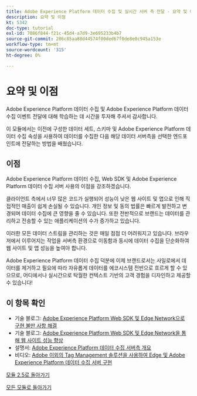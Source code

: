 ```yaml
---
title: Adobe Experience Platform 데이터 수집 및 실시간 서버 측 전달 - 요약 및 이점
description: 요약 및 이점
kt: 5342
doc-type: tutorial
exl-id: 7086f844-f21c-45d4-a7d9-3e695233b4b7
source-git-commit: 286c85aa88d44574f00ded67f0de8e0c945a153e
workflow-type: tm+mt
source-wordcount: '315'
ht-degree: 0%

---
```


# 요약 및 이점

Adobe Experience Platform 데이터 수집 및 Adobe Experience Platform 데이터 수집 이벤트 전달에 대해 학습하는 데 시간을 투자해 주셔서 감사합니다.

이 모듈에서는 이전에 구성한 데이터 세트, 스키마 및 Adobe Experience Platform 데이터 수집 속성을 사용하여 데이터를 수집한 다음 해당 데이터 서버측을 선택한 엔드포인트에 전달하는 방법을 배웠습니다.

## 이점

Adobe Experience Platform 데이터 수집, Web SDK 및 Adobe Experience Platform 데이터 수집 서버 사용의 이점을 강조하겠습니다.

클라이언트 측에서 너무 많은 코드가 실행되어 성능이 낮은 웹 사이트 및 앱으로 인해 직접적인 매출이 쉽게 손실될 수 있습니다. 개인 정보 및 동의 법률은 빠르게 발전하고 변경되며 데이터 수집에 큰 영향을 줄 수 있습니다. 또한 전반적으로 브랜드는 데이터를 관리하고 전송할 수 있는 애플리케이션의 수가 증가하고 있습니다.

이러한 모든 데이터 스트림을 관리하는 것은 매일 점점 더 어려워지고 있습니다. 브라우저에서 이루어지는 작업을 서버측 환경으로 이동함과 동시에 데이터 수집을 단순화하여 웹 사이트 및 앱 성능을 높여야 합니다.

Adobe Experience Platform 데이터 수집 덕분에 이제 브랜드로서는 사일로에서 데이터를 제거하고 필요에 따라 자유롭게 데이터를 에코시스템 전반으로 흐르게 할 수 있으므로, 어디에서나 실시간으로 탁월한 컨텍스트 기반의 고객 경험을 디자인하고 제공할 수 있습니다!

## 이 항목 확인

- 기술 블로그: [Adobe Experience Platform Web SDK 및 Edge Network으로 구현 불만 사항 해결](https://medium.com/adobetech/solving-implementation-pain-points-with-adobe-experience-platform-web-sdk-and-edge-network-880b635e6819)
- 기술 블로그: [Adobe Experience Platform Web SDK 및 Edge Network을 통해 웹 사이트 성능 향상](https://medium.com/adobetech/boosting-website-performance-with-adobe-experience-platform-web-sdk-and-edge-network-329fcf70fdf9)
- 설명서: [Adobe Experience Platform 데이터 수집 서버측 개요](https://experienceleague.adobe.com/docs/experience-platform/tags/event-forwarding/overview.html?lang=ko#server-side-info)
- 비디오: [Adobe 이외의 Tag Management 솔루션을 사용하여 Edge 및 Adobe Experience Platform 데이터 수집 서버 구현](https://video.tv.adobe.com/v/331986?quality=12&learn=on&enablevpops)

[모듈 2.5로 돌아가기](./aep-data-collection-ssf.md)

[모든 모듈로 돌아가기](./../../../overview.md)
